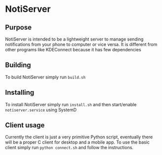 # NotiServer

## Purpose

NotiServer is intended to be a lightweight server to manage sending notifications from your phone to computer or vice versa. It is different from other programs like KDEConnect because it has few dependencies

## Building

To build NotiServer simply run `build.sh`

## Installing

To install NotiServer simply run `install.sh` and then start/enable `notiserver.service` using SystemD

## Client usage

Currently the client is just a very primitive Python script, eventually there will be a proper C client for desktop and a mobile app. To use the basic client simply run `python connect.sh` and follow the instructions.

